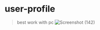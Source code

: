 # user-profile
> best work with pc
> ![Screenshot (142)](https://user-images.githubusercontent.com/77490569/128151150-7f73512e-87e6-4b6b-96e8-871bfcdf54b9.png)
